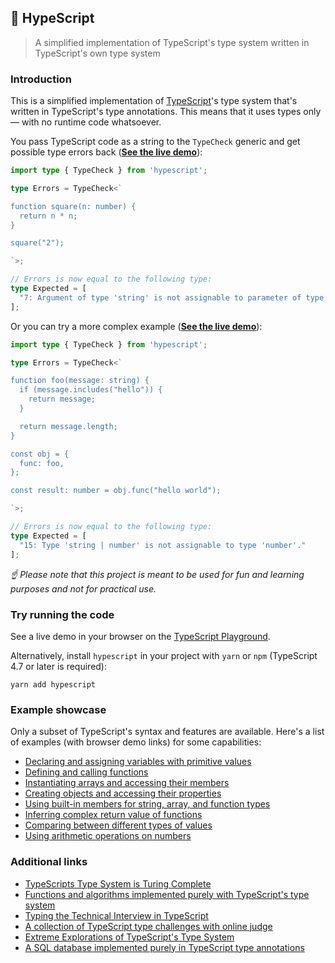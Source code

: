 ## 🐬 HypeScript

> A simplified implementation of TypeScript's type system written in TypeScript's own type system

### Introduction

This is a simplified implementation of [TypeScript](https://github.com/microsoft/TypeScript)'s type system that's written in TypeScript's type annotations. This means that it uses types only — with no runtime code whatsoever.

You pass TypeScript code as a string to the `TypeCheck` generic and get possible type errors back (**[See the live demo]()**):

```typescript
import type { TypeCheck } from 'hypescript';

type Errors = TypeCheck<`

function square(n: number) {
  return n * n;
}

square("2");

`>;

// Errors is now equal to the following type:
type Expected = [
  "7: Argument of type 'string' is not assignable to parameter of type 'number'."
];
```

Or you can try a more complex example (**[See the live demo]()**):

```typescript
import type { TypeCheck } from 'hypescript';

type Errors = TypeCheck<`

function foo(message: string) {
  if (message.includes("hello")) {
    return message;
  }

  return message.length;
}

const obj = {
  func: foo,
};

const result: number = obj.func("hello world");

`>;

// Errors is now equal to the following type:
type Expected = [
  "15: Type 'string | number' is not assignable to type 'number'."
];
```

*☝ Please note that this project is meant to be used for fun and learning purposes and not for practical use.*

### Try running the code

See a live demo in your browser on the [TypeScript Playground]().

Alternatively, install `hypescript` in your project with `yarn` or `npm` (TypeScript 4.7 or later is required):

```
yarn add hypescript
```

### Example showcase

Only a subset of TypeScript's syntax and features are available. Here's a list of examples (with browser demo links) for some capabilities:

- [Declaring and assigning variables with primitive values]()
- [Defining and calling functions]()
- [Instantiating arrays and accessing their members]()
- [Creating objects and accessing their properties]()
- [Using built-in members for string, array, and function types]()
- [Inferring complex return value of functions]()
- [Comparing between different types of values]()
- [Using arithmetic operations on numbers]()

### Additional links

- [TypeScripts Type System is Turing Complete](https://github.com/microsoft/TypeScript/issues/14833)
- [Functions and algorithms implemented purely with TypeScript's type system](https://github.com/ronami/meta-typing)
- [Typing the Technical Interview in TypeScript](https://gal.hagever.com/posts/typing-the-technical-interview-in-typescript/)
- [A collection of TypeScript type challenges with online judge](https://github.com/type-challenges/type-challenges)
- [Extreme Explorations of TypeScript's Type System](https://www.learningtypescript.com/articles/extreme-explorations-of-typescripts-type-system)
- [A SQL database implemented purely in TypeScript type annotations](https://github.com/codemix/ts-sql)
